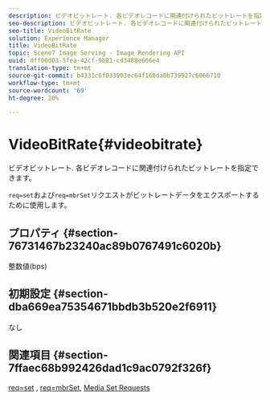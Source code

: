 ```yaml
---
description: ビデオビットレート. 各ビデオレコードに関連付けられたビットレートを指定できます。
seo-description: ビデオビットレート. 各ビデオレコードに関連付けられたビットレートを指定できます。
seo-title: VideoBitRate
solution: Experience Manager
title: VideoBitRate
topic: Scene7 Image Serving - Image Rendering API
uuid: dff00d03-5fea-42cf-9b81-cd3488e666e4
translation-type: tm+mt
source-git-commit: b4331c6f033903ec64f168da0b739927c6066710
workflow-type: tm+mt
source-wordcount: '69'
ht-degree: 20%

---
```



# VideoBitRate{#videobitrate}

ビデオビットレート. 各ビデオレコードに関連付けられたビットレートを指定できます。

`req=set`および`req=mbrSet`リクエストがビットレートデータをエクスポートするために使用します。

## プロパティ {#section-76731467b23240ac89b0767491c6020b}

整数値(bps)

## 初期設定 {#section-dba669ea75354671bbdb3b520e2f6911}

なし

## 関連項目 {#section-7ffaec68b992426dad1c9ac0792f326f}

[req=set](/help/aem-is-ir-api/is-api/http-ref/image-serving-api-ref/c-http-protocol-reference/c-command-reference/r-req/r-set.md) ,  [req=mbrSet](/help/aem-is-ir-api/is-api/http-ref/image-serving-api-ref/c-http-protocol-reference/c-command-reference/r-req/r-mbrset.md),  [Media Set Requests](/help/aem-is-ir-api/is-api/http-ref/image-serving-api-ref/c-http-protocol-reference/c-syntax-and-features/r-media-set-requests.md)
